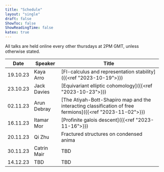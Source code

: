 ```yaml
---
title: "Schedule"
layout: "single"
draft: false
ShowToc: false
ShowReadingTime: false
katex: true
---
```


All talks are held online every other thursdays at 2PM GMT, unless otherwise stated. 

|Date    |Speaker          |Title|
|--------|-----------------|-----|
|19.10.23|Kaya Arro        |[FI-calculus and representation stability]({{<ref "2023-10-19">}})|
|23.10.23|Jack Davies      |[Equivariant elliptic cohomology]({{<ref "2023-10-23">}})|
|02.11.23|Arun Debray      |[The Atiyah-Bott-Shapiro map and the interacting classification of free fermions]({{<ref "2023-11-02">}})|
|16.11.23|Itamar Mor       |[Profinite galois descent]({{<ref "2023-11-16">}})|
|20.11.23|Qi Zhu           |Fractured structures on condensed anima|
|30.11.23|Catrin Mair      |TBD|
|14.12.23|TBD              |TBD|


 